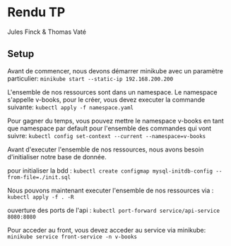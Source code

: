 # Rendu TP
Jules Finck & Thomas Vaté

## Setup

Avant de commencer, nous devons démarrer minikube avec un paramètre particulier:
`minikube start --static-ip 192.168.200.200`

L'ensemble de nos ressources sont dans un namespace. Le namespace s'appelle v-books, pour le créer, vous devez executer la commande suivante:
`kubectl apply -f namespace.yaml`

Pour gagner du temps, vous pouvez mettre le namespace v-books en tant que namespace par default pour l'ensemble des commandes qui vont suivre:
`kubectl config set-context --current --namespace=v-books`

Avant d'executer l'ensemble de nos ressources, nous avons besoin d'initialiser notre base de donnée.

pour initialiser la bdd : `kubectl create configmap mysql-initdb-config --from-file=./init.sql`

Nous pouvons maintenant executer l'ensemble de nos ressources via :
`kubectl apply -f . -R`

ouverture des ports de l'api : `kubectl port-forward service/api-service 8080:8080`

Pour acceder au front, vous devez acceder au service via minikube:
`minikube service front-service -n v-books`